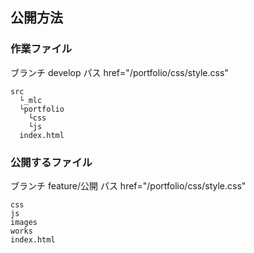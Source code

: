 ## 公開方法

### 作業ファイル

ブランチ develop
パス href="/portfolio/css/style.css"

```
src
  └_mlc
  └portfolio
    └css
    └js
  index.html
```

### 公開するファイル

ブランチ feature/公開
パス href="/portfolio/css/style.css"

```
css
js
images
works
index.html
```
